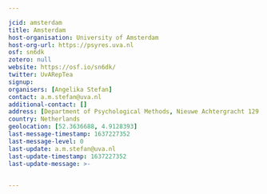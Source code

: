 ```yaml
---

jcid: amsterdam
title: Amsterdam
host-organisation: University of Amsterdam
host-org-url: https://psyres.uva.nl
osf: sn6dk
zotero: null
website: https://osf.io/sn6dk/
twitter: UvARepTea
signup: 
organisers: [Angelika Stefan]
contact: a.m.stefan@uva.nl
additional-contact: []
address: [Department of Psychological Methods, Nieuwe Achtergracht 129 B, Postbus 15906, 1001 NK AMSTERDAM]
country: Netherlands
geolocation: [52.3636688, 4.9128393]
last-message-timestamp: 1637227352
last-message-level: 0
last-update: a.m.stefan@uva.nl
last-update-timestamp: 1637227352
last-update-message: >-
  

---
```



